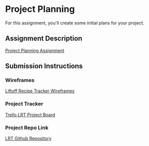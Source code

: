 # Project Planning
For this assignment, you'll create some initial plans for your project.

## Assignment Description
[Project Planning Assignment](https://education.launchcode.org/liftoff/modules/assignments/project-planning)

## Submission Instructions

### Wireframes

[Liftoff Recipe Tracker Wireframes](https://github.com/dmullins92/liftoff-assignments/blob/f15ebe93c591249808104a01b5706e1b7063cd5b/P3-Project_Planning/Liftoff%20Wireframes.pdf)

### Project Tracker

[Trello LRT Project Board](https://trello.com/b/KB48rn5U/liftoff-spring-2021)

### Project Repo Link

[LRT Github Repository](https://github.com/Liftoff-Spring-2021/liftoff-recipe-tracker)
